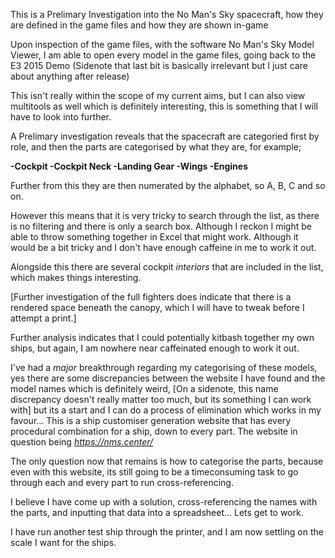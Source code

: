 This is a Prelimary Investigation into the No Man's Sky spacecraft, how they are defined in the game files and how they are shown in-game

Upon inspection of the game files, with the software No Man's Sky Model Viewer, I am able to open every model in the game files, going back to the E3 2015 Demo (Sidenote that last bit is basically irrelevant but I just care about anything after release)


This isn't really within the scope of my current aims, but I can also view multitools as well which is definitely interesting, this is something that I will have to look into further.

A Prelimary investigation reveals that the spacecraft are categoried first by role, and then the parts are categorised by what they are, for example;

**-Cockpit
-Cockpit Neck
-Landing Gear
-Wings
-Engines**

Further from this they are then numerated by the alphabet, so A, B, C and so on.

However this means that it is very tricky to search through the list, as there is no filtering and there is only a search box. Although I reckon I might be able to throw something together in Excel that might work. Although it would be a bit tricky and I don't have enough caffeine in me to work it out.

Alongside this there are several cockpit *interiors* that are included in the list, which makes things interesting.




[Further investigation of the full fighters does indicate that there is a rendered space beneath the canopy, which I will have to tweak before I attempt a print.]

Further analysis indicates that I could potentially kitbash together my own ships, but again, I am nowhere near caffeinated enough to work it out.

I've had a *major* breakthrough regarding my categorising of these models, yes there are some discrepancies between the website I have found and the model names which is definitely weird, [On a sidenote, this name discrepancy doesn't really matter too much, but its something I can work with] but its a start and I can do a process of elimination which works in my favour... This is a ship customiser generation website that has every procedural combination for a ship, down to every part. The website in question being *https://nms.center/*

The only question now that remains is how to categorise the parts, because even with this website, its still going to be a timeconsuming task to go through each and every part to run cross-referencing.

I believe I have come up with a solution, cross-referencing the names with the parts, and inputting that data into a spreadsheet... Lets get to work.

I have run another test ship through the printer, and I am now settling on the scale I want for the ships.